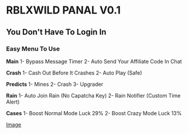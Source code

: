 # RBLXWILD PANAL V0.1
## You Don't Have To Login In
### Easy Menu To Use

**Main**
1- Bypass Message Timer
2- Auto Send Your Affiliate Code In Chat

**Crash**
1- Cash Out Before It Crashes
2- Auto Play (Safe)

**Predicts**
1- Mines
2- Crash
3- Upgrader

**Rain**
1- Auto Join Rain (No Capatcha Key)
2- Rain Notifier (Custom Time Alert)

**Cases**
1- Boost Normal Mode Luck 29%
2- Boost Crazy Mode Luck 13%

[Image]([https://im.ge/i/Fs6xhm](https://im.ge/i/FsN5KG))

